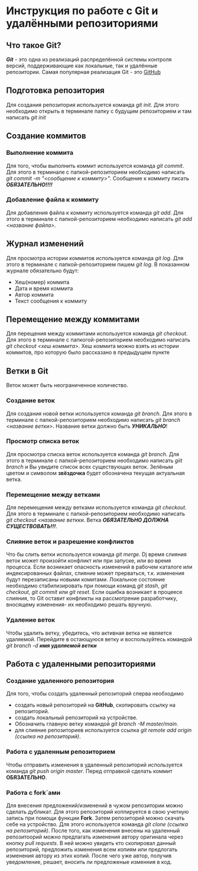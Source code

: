 # Инструкция по работе с Git и удалёнными репозиториями

## Что такое Git?
***Git*** - это одна из реализаций распределённой системы контроля версий, поддерживающие как локальные, так и удалённые репозитории. Самая популярная реализация Git - это [GitHub](https://github.com)

## Подготовка репозитория
Для создания репозитория используется команда *git init*. Для этого необходимо открыть в терминале папку с будущим репозиторием и там написать *git init*

## Создание коммитов

### Выполнение коммита
Для того, чтобы выполнить коммит используется команда *git commit*. Для этого в терминале с папкой-репозиторием необходимо написать *git commit -m "<сообщение к коммиту>"*. Сообщение к коммиту писать ***ОБЯЗАТЕЛЬНО!!!!***

### Добавление файла к коммиту
Для добавления файла к коммиту используется команда *git add*. Для этого в терминале с папкой-репозиторием необходимо написать *git add <название файла>*.

## Журнал изменений
Для просмотра истории коммитов используется команда *git log*. Для этого в терминале с папкой-репозиторием пишем *git log*. В показанном журнале обязательно будут:
* Хеш(номер) коммита
* Дата и время коммита
* Автор коммита
* Текст сообщения к коммиту

## Перемещение между коммитами
Для перещения между коммитами используется команда *git checkout*. Для этого в терминале с папкогой-репозиторием необходимо написать *git checkout <хеш коммита>*. Хеш коммита можно взять из истории коммитов, про которую было рассказано в предыдущем пункте

## Ветки в Git

Веток может быть неограниченное количество.

### Создание веток
Для создания новой ветки используется команда *git branch*. Для этого в терминале с папкой-репозиторием необходимо написать *git branch <название ветки>*. Название ветки должно быть ***УНИКАЛЬНО***!

### Просмотр списка веток
Для просмотра списка веток используется команда *git branch*. Для этого в терминале с папкой-репозиторием необходимо написать *giit branch* и Вы увидите список всех существующих веток. Зелёным цветом и символом **звёздочка** будет обозначена текущая актуальная ветка.

### Перемещение между ветками
Для перемещения между ветками используется команда *git checkout*. Для этого в терминале с папкой-репозиторием необходимо написать *git checkout <название веткки*. Ветка ***ОБЯЗАТЕЛЬНО ДОЛЖНА СУЩЕСТВОВАТЬ!!!***. 

### Слияние веток и разрешение конфликтов
Что бы слить ветки используется команда *git merge*. Dj время слияния веток может произойти конфликт или при запуске, или во время процесса. Если возникает опасность изменений в рабочем каталоге или индексированных файлах, слияние может прерваться, т.к. изменения будут перезаписаны новыми комитами. Локальное состояние необходимо стабилизировать при помощи команд *git stash*, *git checkout*, *git commit* или *git reset*. Если ошибка возникает в процеесе слияния, то Git оставит конфликты на рассмотрение разработчику, вносящему изменения- их необходимо решать вручную.

### Удаление веток
Чтобы удалить ветку, убедитесь, что активная ветка не является удаляемой. Перейдите в остающуюся ветку и воспользуйтесь командой *git branch -d **имя удаляемой ветки***

## Работа с удаленными репозиториями

### Создание удаленного репозитория

Для того, чтобы создать удаленный репозиторий сперва необходимо 
* создать новый репозиторий на **GitHub**, скопировать ссылку на репозиторий.
* создать локальный репозиторий на устройстве.
* Обозначить главную ветку командой *git branch -M master/main*.
* для слияние репозиториев используется ссылка *git remote add origin (ссылка на репозиторий)*.

### Работа с удаленным репозиторием
Чтобы отправить изменения в удаленный репозиторий используется команда *git push origin master*. Перед отправкой сделать коммит **ОБЯЗАТЕЛЬНО**.

### Работа с fork`ами
Для внесения предложений/изменений в чужом репозитории можно сделать дубликат. Для этого репозиторий коппируется в свою учетную запись при помощи функции **Fork**. Затем репозиторий можно скачать себе на устройство. Для этого используется команда *git clone (ссылка на репозиторий)*.
После того, как изменения внесены на удаленный репозитоорий можно предлагать изменения автору оригинала через кнопку *pull requests*. В ней можно увидеть кто скопировал данный репозиторий, предложить изменения всем копиям или предлогать изменения автору из этих копий. После чего уже автор, получив уведомление, решает, вносить ли предложеные изменния в код.